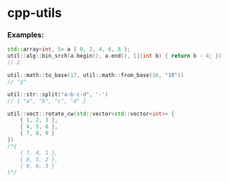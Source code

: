 # cpp-utils
### Examples:
```cpp
std::array<int, 5> a { 0, 2, 4, 6, 8 };
util::alg::bin_srch(a.begin(), a.end(), [](int b) { return b - 4; })
// 2
```
```cpp
util::math::to_base(17, util::math::from_base(16, "10"))
// "g"
```
```cpp
util::str::split("a-b-c-d", '-')
// { "a", "b", "c", "d" }
```
```cpp
util::vect::rotate_cw(std::vector<std::vector<int>> {
	{ 1, 2, 3 },
	{ 4, 5, 6 },
	{ 7, 8, 9 }
})
/*{
	{ 7, 4, 1 },
	{ 8, 5, 2 },
	{ 9, 6, 3 }
}*/
```